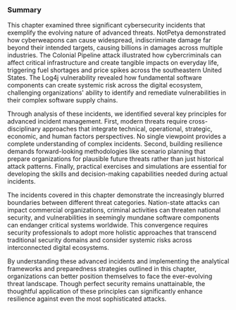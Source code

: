 ### Summary

This chapter examined three significant cybersecurity incidents that exemplify the evolving nature of advanced threats. NotPetya demonstrated how cyberweapons can cause widespread, indiscriminate damage far beyond their intended targets, causing billions in damages across multiple industries. The Colonial Pipeline attack illustrated how cybercriminals can affect critical infrastructure and create tangible impacts on everyday life, triggering fuel shortages and price spikes across the southeastern United States. The Log4j vulnerability revealed how fundamental software components can create systemic risk across the digital ecosystem, challenging organizations' ability to identify and remediate vulnerabilities in their complex software supply chains.

Through analysis of these incidents, we identified several key principles for advanced incident management. First, modern threats require cross-disciplinary approaches that integrate technical, operational, strategic, economic, and human factors perspectives. No single viewpoint provides a complete understanding of complex incidents. Second, building resilience demands forward-looking methodologies like scenario planning that prepare organizations for plausible future threats rather than just historical attack patterns. Finally, practical exercises and simulations are essential for developing the skills and decision-making capabilities needed during actual incidents.

The incidents covered in this chapter demonstrate the increasingly blurred boundaries between different threat categories. Nation-state attacks can impact commercial organizations, criminal activities can threaten national security, and vulnerabilities in seemingly mundane software components can endanger critical systems worldwide. This convergence requires security professionals to adopt more holistic approaches that transcend traditional security domains and consider systemic risks across interconnected digital ecosystems.

By understanding these advanced incidents and implementing the analytical frameworks and preparedness strategies outlined in this chapter, organizations can better position themselves to face the ever-evolving threat landscape. Though perfect security remains unattainable, the thoughtful application of these principles can significantly enhance resilience against even the most sophisticated attacks.
